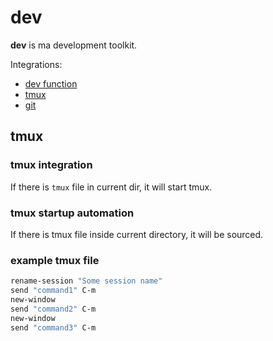 # dev

**dev** is ma development toolkit.  

Integrations: 

* [dev function](#dev-function)
* [tmux](#tmux)
* [git](#git)

## tmux

### tmux integration

If there is ``tmux`` file in current dir, it will start tmux. 

### tmux startup automation

If there is tmux file inside current directory, it will be sourced. 

### example tmux file

``` bash
rename-session "Some session name"
send "command1" C-m
new-window
send "command2" C-m
new-window
send "command3" C-m
```
